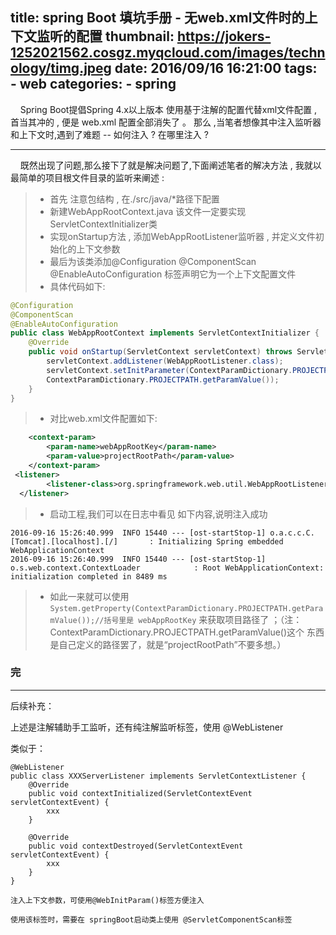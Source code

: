 title: spring Boot 填坑手册 - 无web.xml文件时的上下文监听的配置
thumbnail: https://jokers-1252021562.cosgz.myqcloud.com/images/technology/timg.jpeg
date: 2016/09/16 16:21:00
tags: 
    - web
categories:
    - spring
---

&nbsp;&nbsp;&nbsp;&nbsp;Spring Boot提倡Spring 4.x以上版本 使用基于注解的配置代替xml文件配置 , 首当其冲的 , 便是 web.xml 配置全部消失了 。 那么 ,当笔者想像其中注入监听器和上下文时,遇到了难题 -- 如何注入 ? 在哪里注入 ? 

----------
&nbsp;&nbsp;&nbsp;&nbsp;既然出现了问题,那么接下了就是解决问题了,下面阐述笔者的解决方法 , 我就以最简单的项目根文件目录的监听来阐述 :
> *  首先 注意包结构 , 在./src/java/*路径下配置 
> * 新建WebAppRootContext.java 该文件一定要实现 ServletContextInitializer类
> * 实现onStartup方法 , 添加WebAppRootListener监听器 , 并定义文件初始化的上下文参数
> * 最后为该类添加@Configuration
@ComponentScan @EnableAutoConfiguration 
标签声明它为一个上下文配置文件
> * 具体代码如下:

```java
@Configuration
@ComponentScan
@EnableAutoConfiguration
public class WebAppRootContext implements ServletContextInitializer {
    @Override
    public void onStartup(ServletContext servletContext) throws ServletException {
        servletContext.addListener(WebAppRootListener.class);
        servletContext.setInitParameter(ContextParamDictionary.PROJECTPATH.getParamName(),//这里是注入参数的名称
        ContextParamDictionary.PROJECTPATH.getParamValue());
    } 
}
```
> * 对比web.xml文件配置如下:

```xml
	<context-param>
		<param-name>webAppRootKey</param-name>
		<param-value>projectRootPath</param-value>
	</context-param>
 <listener>
		<listener-class>org.springframework.web.util.WebAppRootListener</listener-class>
  </listener> 
```
> * 启动工程,我们可以在日志中看见 如下内容,说明注入成功

```log
2016-09-16 15:26:40.999  INFO 15440 --- [ost-startStop-1] o.a.c.c.C.[Tomcat].[localhost].[/]       : Initializing Spring embedded WebApplicationContext
2016-09-16 15:26:40.999  INFO 15440 --- [ost-startStop-1] o.s.web.context.ContextLoader            : Root WebApplicationContext: initialization completed in 8489 ms

```
> * 如此一来就可以使用`System.getProperty(ContextParamDictionary.PROJECTPATH.getParamValue());//括号里是 webAppRootKey` 来获取项目路径了 ；（注：ContextParamDictionary.PROJECTPATH.getParamValue()这个 东西 是自己定义的路径罢了，就是“projectRootPath”不要多想。）

### 完

-----


后续补充：

上述是注解辅助手工监听，还有纯注解监听标签，使用 @WebListener

类似于：

```
@WebListener
public class XXXServerListener implements ServletContextListener {
    @Override
    public void contextInitialized(ServletContextEvent servletContextEvent) {
        xxx
    }

    @Override
    public void contextDestroyed(ServletContextEvent servletContextEvent) {
        xxx
    }
}

注入上下文参数，可使用@WebInitParam()标签方便注入

使用该标签时，需要在 springBoot启动类上使用 @ServletComponentScan标签

```



